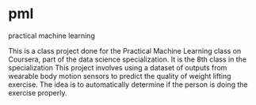 # pml
practical machine learning

This is a class project done for the Practical Machine Learning class on Coursera, part of the data science specialization.
It is the 8th class in the specialization
This project involves using a dataset of outputs from wearable body motion sensors to predict the quality of weight lifting exercise.
The idea is to automatically determine if the person is doing the exercise properly.
